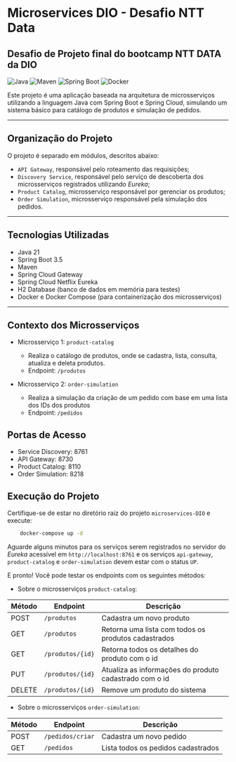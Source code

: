 # Microservices DIO - Desafio NTT Data
## Desafio de Projeto final do bootcamp NTT DATA da DIO

![Java](https://img.shields.io/badge/Java-21-royalblue?style=for-the-badge&logo=openjdk)
![Maven](https://img.shields.io/badge/Maven-darkred?style=for-the-badge&logo=apachemaven)
![Spring Boot](https://img.shields.io/badge/Spring_Boot-v3.5-darkgreen?style=for-the-badge&logo=spring)
![Docker](https://img.shields.io/badge/Docker-lightblue?style=for-the-badge&logo=docker)

Este projeto é uma aplicação baseada na arquitetura de microsserviços utilizando a linguagem Java com Spring Boot e Spring Cloud, simulando um sistema básico para catálogo de produtos e simulação de pedidos.

---

## Organização do Projeto

O projeto é separado em módulos, descritos abaixo:

- `API Gateway`, responsável pelo roteamento das requisições;
- `Discovery Service`, responsável pelo serviço de descoberta dos microsserviços registrados utilizando _Eureka_;
- `Product Catalog`, microsserviço responsável por gerenciar os produtos;
- `Order Simulation`, microsserviço responsável pela simulação dos pedidos.

--- 

## Tecnologias Utilizadas

* Java 21
* Spring Boot 3.5
* Maven
* Spring Cloud Gateway
* Spring Cloud Netflix Eureka
* H2 Database (banco de dados em memória para testes)
* Docker e Docker Compose (para containerização dos microsserviços)

--- 

## Contexto dos Microsserviços

- Microsserviço 1: `product-catalog`

  	* Realiza o catálogo de produtos, onde se cadastra, lista, consulta, atualiza e deleta produtos.
	* Endpoint: `/produtos`

- Microsserviço 2: `order-simulation`

	* Realiza a simulação da criação de um pedido com base em uma lista dos IDs dos produtos
	* Endpoint: `/pedidos`

## Portas de Acesso

- Service Discovery: 8761
- API Gateway: 8730
- Product Catalog: 8110
- Order Simulation: 8218

## Execução do Projeto

Certifique-se de estar no diretório raiz do projeto `microservices-DIO` e execute:

```sh
	docker-compose up -d
```

Aguarde alguns minutos para os serviços serem registrados no servidor do _Eureka_ acessível em `http://localhost:8761` e os serviços `api-gateway`, `product-catalog` e `order-simulation` devem estar com o status `UP`.

E pronto! Você pode testar os endpoints com os seguintes métodos:

- Sobre o microsserviços `product-catalog`:

| Método| Endpoint			| Descrição					|
| ----- | -----------------	| ------------------------- |
| POST	| `/produtos`		| Cadastra um novo produto					|
| GET	| `/produtos`		| Retorna uma lista com todos os produtos cadastrados	|
| GET	| `/produtos/{id}`	| Retorna todos os detalhes do produto com o id		|
| PUT	| `/produtos/{id}`	| Atualiza as informações do produto cadastrado com o id	|
| DELETE| `/produtos/{id}`	| Remove um produto do sistema			|

- Sobre o microsserviços `order-simulation`:

| Método| Endpoint			| Descrição					|
| ----- | -----------------	| ------------------------- |
| POST	| `/pedidos/criar`	| Cadastra um novo pedido		|
| GET	| `/pedidos`	| Lista todos os pedidos cadastrados	|
